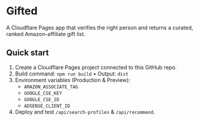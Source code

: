 # Gifted

A Cloudflare Pages app that verifies the right person and returns a curated, ranked Amazon-affiliate gift list.

## Quick start

1. Create a Cloudflare Pages project connected to this GitHub repo.
2. Build command: `npm run build` • Output: `dist`
3. Environment variables (Production & Preview):
   - `AMAZON_ASSOCIATE_TAG`
   - `GOOGLE_CSE_KEY`
   - `GOOGLE_CSE_ID`
   - `ADSENSE_CLIENT_ID`
4. Deploy and test `/api/search-profiles` & `/api/recommend`.
